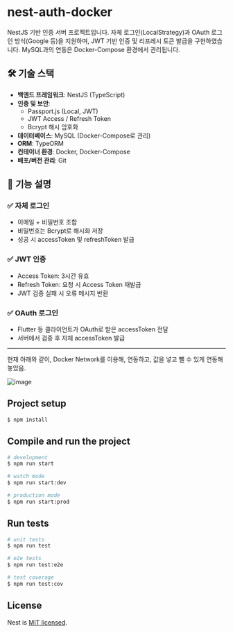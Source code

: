 # nest-auth-docker

NestJS 기반 인증 서버 프로젝트입니다. 자체 로그인(LocalStrategy)과 OAuth 로그인 방식(Google 등)을 지원하며, JWT 기반 인증 및 리프레시 토큰 발급을 구현하였습니다. MySQL과의 연동은 Docker-Compose 환경에서 관리됩니다.

## 🛠 기술 스택

- **백엔드 프레임워크**: NestJS (TypeScript)
- **인증 및 보안**:
  - Passport.js (Local, JWT)
  - JWT Access / Refresh Token
  - Bcrypt 해시 암호화
- **데이터베이스**: MySQL (Docker-Compose로 관리)
- **ORM**: TypeORM
- **컨테이너 환경**: Docker, Docker-Compose
- **배포/버전 관리**: Git

## 🔐 기능 설명

### ✅ 자체 로그인
- 이메일 + 비밀번호 조합
- 비밀번호는 Bcrypt로 해시화 저장
- 성공 시 accessToken 및 refreshToken 발급

### ✅ JWT 인증
- Access Token: 3시간 유효
- Refresh Token: 요청 시 Access Token 재발급
- JWT 검증 실패 시 오류 메시지 반환

### ✅ OAuth 로그인
- Flutter 등 클라이언트가 OAuth로 받은 accessToken 전달
- 서버에서 검증 후 자체 accessToken 발급

---

현재 아래와 같이, Docker Network를 이용해, 연동하고, 값을 넣고 뺄 수 있게 연동해놓았음.

![image](https://github.com/user-attachments/assets/5a759c28-0cd8-4142-b305-9452063aa638)


## Project setup

```bash
$ npm install
```

## Compile and run the project

```bash
# development
$ npm run start

# watch mode
$ npm run start:dev

# production mode
$ npm run start:prod
```

## Run tests

```bash
# unit tests
$ npm run test

# e2e tests
$ npm run test:e2e

# test coverage
$ npm run test:cov
```

## License

Nest is [MIT licensed](https://github.com/nestjs/nest/blob/master/LICENSE).
